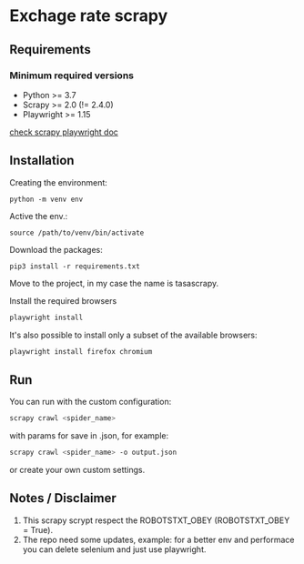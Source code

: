 # Exchage rate scrapy

## Requirements
### Minimum required versions
* Python >= 3.7
* Scrapy >= 2.0 (!= 2.4.0)
* Playwright >= 1.15

[check scrapy playwright doc](https://github.com/scrapy-plugins/scrapy-playwright)

## Installation
Creating the environment:

    python -m venv env

Active the env.:
    
    source /path/to/venv/bin/activate

Download the packages:

    pip3 install -r requirements.txt

Move to the project, in my case the name is tasascrapy.

Install the required browsers
```bash
playwright install
```

It's also possible to install only a subset of the available browsers:
```bash
playwright install firefox chromium
```

## Run
You can run with the custom configuration:
```bash
scrapy crawl <spider_name>
```
with params for save in .json, for example:
```bash
scrapy crawl <spider_name> -o output.json
```
or create your own custom settings.

## Notes / Disclaimer
1. This scrapy scrypt respect the ROBOTSTXT_OBEY (ROBOTSTXT_OBEY = True).
2. The repo need some updates, example: for a better env and performace you can delete selenium and just use playwright. 